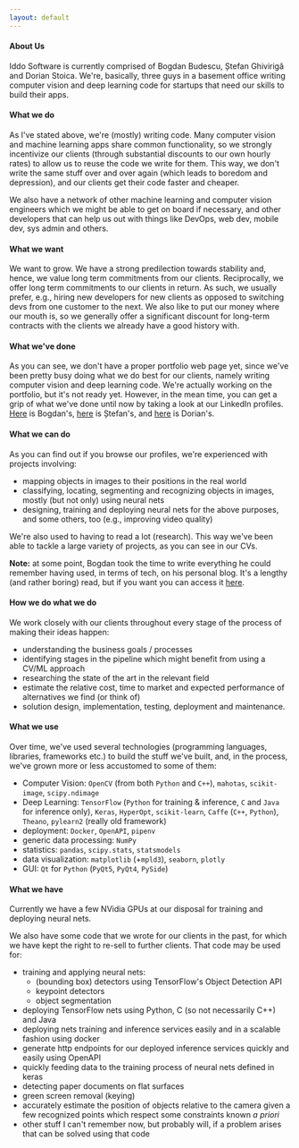```yaml
---
layout: default
---
```


#### About Us
Iddo Software is currently comprised of Bogdan Budescu, Ștefan Ghivirigă and Dorian Stoica. We're, basically, three guys in a basement office writing computer vision and deep learning code for startups that need our skills to build their apps.

#### What we do
As I've stated above, we're (mostly) writing code. Many computer vision and machine learning apps share common functionality, so we strongly incentivize our clients (through substantial discounts to our own hourly rates) to allow us to reuse the code we write for them. This way, we don't write the same stuff over and over again (which leads to boredom and depression), and our clients get their code faster and cheaper.

We also have a network of other machine learning and computer vision engineers which we might be able to get on board if necessary, and other developers that can help us out with things like DevOps, web dev, mobile dev, sys admin and others.

#### What we want
We want to grow. We have a strong predilection towards stability and, hence, we value long term commitments from our clients. Reciprocally, we offer long term commitments to our clients in return. As such, we usually prefer, e.g., hiring new developers for new clients as opposed to switching devs from one customer to the next. We also like to put our money where our mouth is, so we generally offer a significant discount for long-term contracts with the clients we already have a good history with.

#### What we've done
As you can see, we don't have a proper portfolio web page yet, since we've been pretty busy doing what we do best for our clients, namely writing computer vision and deep learning code. We're actually working on the portfolio, but it's not ready yet. However, in the mean time, you can get a grip of what we've done until now by taking a look at our LinkedIn profiles. [Here](https://www.linkedin.com/in/bbudescu/) is Bogdan's, [here](https://www.linkedin.com/in/stefan-ghiviriga-93818913a/) is Ștefan's, and [here](https://www.linkedin.com/in/dorian-stoica-97716b112) is Dorian's.

#### What we can do
As you can find out if you browse our profiles, we're experienced with projects involving:
- mapping objects in images to their positions in the real world
- classifying, locating, segmenting and recognizing objects in images, mostly (but not only) using neural nets
- designing, training and deploying neural nets for the above purposes, and some others, too (e.g., improving video quality)

We're also used to having to read a lot (research). This way we've been able to tackle a large variety of projects, as you can see in our CVs.

**Note:** at some point, Bogdan took the time to write everything he could remember having used, in terms of tech, on his personal blog. It's a lengthy (and rather boring) read, but if you want you can access it [here](https://bbudescu.github.io/tech_specs/).

#### How we do what we do
We work closely with our clients throughout every stage of the process of making their ideas happen:
- understanding the business goals / processes
- identifying stages in the pipeline which might benefit from using a CV/ML approach
- researching the state of the art in the relevant field
- estimate the relative cost, time to market and expected performance of alternatives we find (or think of)
- solution design, implementation, testing, deployment and maintenance.

#### What we use
Over time, we've used several technologies (programming languages, libraries, frameworks etc.) to build the stuff we've built, and, in the process, we've grown more or less accustomed to some of them:
- Computer Vision: `OpenCV` (from both `Python` and `C++`), `mahotas`, `scikit-image`, `scipy.ndimage`
- Deep Learning: `TensorFlow` (`Python` for training & inference, `C` and `Java` for inference only), `Keras`, `HyperOpt`, `scikit-learn`, `Caffe` (`C++`, `Python`), `Theano`, `pylearn2` (really old framework)
- deployment: `Docker`, `OpenAPI`, `pipenv`
- generic data processing: `NumPy`
- statistics: `pandas`, `scipy.stats`, `statsmodels`
- data visualization: `matplotlib` (+`mpld3`), `seaborn`, `plotly`
- GUI: `Qt` for `Python` (`PyQt5`, `PyQt4`, `PySide`)

#### What we have

Currently we have a few NVidia GPUs at our disposal for training and deploying neural nets.

We also have some code that we wrote for our clients in the past, for which we have kept the right to re-sell to further clients. That code may be used for:
- training and applying neural nets:
   - (bounding box) detectors using TensorFlow's Object Detection API
   - keypoint detectors
   - object segmentation
- deploying TensorFlow nets using Python, C (so not necessarily C++) and Java
- deploying nets training and inference services easily and in a scalable fashion using docker
- generate http endpoints for our deployed inference services quickly and easily using OpenAPI
- quickly feeding data to the training process of neural nets defined in keras
- detecting paper documents on flat surfaces
- green screen removal (keying)
- accurately estimate the position of objects relative to the camera given a few recognized points which respect some constraints known _a priori_
- other stuff I can't remember now, but probably will, if a problem arises that can be solved using that code
